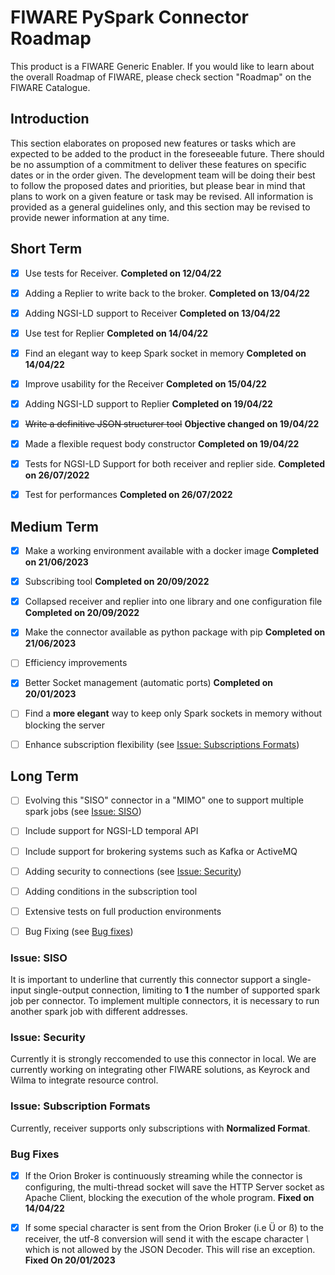 
# FIWARE PySpark Connector Roadmap

This product is a FIWARE Generic Enabler. If you would like to learn about the overall
Roadmap of FIWARE, please check section "Roadmap" on the FIWARE Catalogue.

## Introduction

This section elaborates on proposed new features or tasks which are expected to be added to the product in the
foreseeable future. There should be no assumption of a commitment to deliver these features on specific dates or in the
order given. The development team will be doing their best to follow the proposed dates and priorities, but please bear
in mind that plans to work on a given feature or task may be revised. All information is provided as a general
guidelines only, and this section may be revised to provide newer information at any time.

## Short Term

- [x] Use tests for Receiver. **Completed on 12/04/22**
- [x] Adding a Replier to write back to the broker. **Completed on 13/04/22**
- [x] Adding NGSI-LD support to Receiver **Completed on 13/04/22**
- [x] Use test for Replier **Completed on 14/04/22**
- [x] Find an elegant way to keep Spark socket in memory **Completed on 14/04/22**
- [x] Improve usability for the Receiver **Completed on 15/04/22**
- [x] Adding NGSI-LD support to Replier **Completed on 19/04/22**
- [x] ~~Write a definitive JSON structurer tool~~ **Objective changed on 19/04/22**
- [x] Made a flexible request body constructor **Completed on 19/04/22**
- [x] Tests for NGSI-LD Support for both receiver and replier side. **Completed on 26/07/2022**
- [x] Test for performances **Completed on 26/07/2022**



## Medium Term

- [x] Make a working environment available with a docker image **Completed on 21/06/2023**
- [x] Subscribing tool **Completed on 20/09/2022**
- [x] Collapsed receiver and replier into one library and one configuration file **Completed on 20/09/2022**
- [x] Make the connector available as python package with pip **Completed on 21/06/2023**
- [ ] Efficiency improvements
- [x] Better Socket management (automatic ports) **Completed on 20/01/2023** 
- [ ] Find a **more elegant** way to keep only Spark sockets in memory without blocking the server
- [ ] Enhance subscription flexibility (see [Issue: Subscriptions Formats](#issue-subscription-formats))



## Long Term

- [ ] Evolving this "SISO" connector in a "MIMO" one to support multiple spark jobs (see [Issue: SISO](#issue-siso))
- [ ] Include support for NGSI-LD temporal API
- [ ] Include support for brokering systems such as Kafka or ActiveMQ
- [ ] Adding security to connections (see [Issue: Security](#issue-security))
- [ ] Adding conditions in the subscription tool
- [ ] Extensive tests on full production environments
- [ ] Bug Fixing (see [Bug fixes](#bug-fixes))


### Issue: SISO
It is important to underline that currently this connector support a single-input single-output connection, limiting to **1** the number of supported spark job per connector. To implement multiple connectors, it is necessary to run another spark job with different addresses. 

### Issue: Security
Currently it is strongly reccomended to use this connector in local. We are currently working on integrating other FIWARE solutions, as Keyrock and Wilma to integrate resource control.


### Issue: Subscription Formats
Currently, receiver supports only subscriptions with **Normalized Format**.


### Bug Fixes

- [x] If the Orion Broker is continuously streaming while the connector is configuring, the multi-thread socket will save the HTTP Server socket as Apache Client, blocking the execution of the whole program. **Fixed on 14/04/22**
- [x] If some special character is sent from the Orion Broker (i.e Ü or ß) to the receiver, the utf-8 conversion will send it with the escape character *\\* which is not allowed by the JSON Decoder. This will rise an exception. **Fixed On 20/01/2023**

